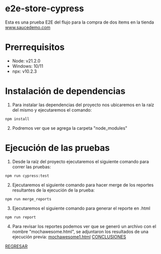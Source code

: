 # e2e-store-cypress
Esta es una prueba E2E del flujo para la compra de dos items en la tienda www.saucedemo.com

# Prerrequisitos
- Node: v21.2.0
- Windows: 10/11
- npx: v10.2.3

# Instalación de dependencias
1. Para instalar las dependencias del proyecto nos ubicaremos en la raíz del mismo y ejecutaremos el comando:
```
npm install
```
2. Podremos ver que se agrega la carpeta "node_modules"

# Ejecución de las pruebas
1. Desde la raíz del proyecto ejecutaremos el siguiente comando para correr las pruebas:
```
npm run cypress:test
```
2. Ejecutaremos el siguiente comando para hacer merge de los reportes resultantes de la ejecución de la prueba:
```
npm run merge_reports
```
3. Ejecutaremos el siguiente comando para generar el reporte en .html
```
npm run report
```
4. Para revisar los reportes podemos ver que se generó un archivo con el nombre "mochawesome.html", se adjuntaron los resultados de una ejecución previa: [mochawesome1.html](./mochawesome1.html)
[CONCLUSIONES](./conclusiones.txt)

[REGRESAR](../README.md)
